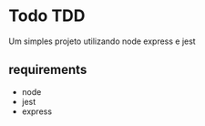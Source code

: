 # Todo TDD

Um simples projeto utilizando node express e jest

## requirements

* node
* jest
* express

